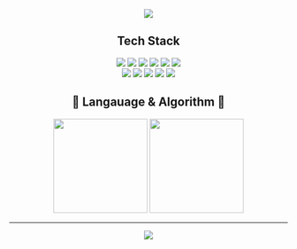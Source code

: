 <!-- 잔디 빌딩 
![](./profile-3d-contrib/profile-night-green.svg)
-->

<div align="center">
  <a href="https://www.gitanimals.org/en_US?utm_medium=image&utm_source=pnow7&utm_content=line">
    <img src="https://render.gitanimals.org/lines/pnow7" />
  </a>
</div>

<div align="center">
  <h2>Tech Stack</h2>
  
  <!-- Backend -->
  <img src="https://img.shields.io/badge/Java-ED8B00?style=for-the-badge&logo=openjdk&logoColor=white" />
  <img src="https://img.shields.io/badge/Python-3776AB?style=for-the-badge&logo=python&logoColor=white" />
  <img src="https://img.shields.io/badge/Spring-6DB33F?style=for-the-badge&logo=spring&logoColor=white" />
  <img src="https://img.shields.io/badge/SpringBoot-6DB33F?style=for-the-badge&logo=springboot&logoColor=white" />
  <img src="https://img.shields.io/badge/JSP-FF0000?style=for-the-badge&logo=java&logoColor=white" />
  <img src="https://img.shields.io/badge/Oracle-F80000?style=for-the-badge&logo=oracle&logoColor=white" />
  
  <br/>

  <!-- Frontend -->
  <img src="https://img.shields.io/badge/HTML-E34F26?style=for-the-badge&logo=html5&logoColor=white" />
  <img src="https://img.shields.io/badge/CSS-1572B6?style=for-the-badge&logo=css3&logoColor=white" />
  <img src="https://img.shields.io/badge/JavaScript-F7DF1E?style=for-the-badge&logo=javascript&logoColor=black" />
  <img src="https://img.shields.io/badge/Axios-5A29E4?style=for-the-badge&logo=axios&logoColor=white" />
  <img src="https://img.shields.io/badge/React-61DAFB?style=for-the-badge&logo=react&logoColor=black" />

</div>

<!-- Most uses Laguage & Boj Tier  -->
<div align="center">
  <h2>🌱 Langauage & Algorithm 🌱</h2>
  <img height="170em" src="https://github-readme-stats.vercel.app/api/top-langs/?username=pnow7&layout=compact&bg_color=30,91eae4,86A8E7&title_color=fff&text_color=fff">
  <a href="https://solved.ac/guswo4324/"><img style="height:170px;" src="http://mazassumnida.wtf/api/v2/generate_badge?boj=guswo4324" /></a>
</div>

---

<div align="center">
  <a href="https://www.gitanimals.org/en_US?utm_medium=image&utm_source=pnow7&utm_content=farm">
    <img src="https://render.gitanimals.org/farms/pnow7" />
  </a>
</div>




<!-- 
<p align="center">
  <img src="https://cdn.jsdelivr.net/gh/devicons/devicon/icons/java/java-original.svg" width="40" height="40"/>
  <img src="https://cdn.jsdelivr.net/gh/devicons/devicon/icons/spring/spring-original.svg" width="40" height="40"/>
  <img src="https://cdn.jsdelivr.net/gh/devicons/devicon/icons/react/react-original.svg" width="40" height="40"/>
  <img src="https://cdn.jsdelivr.net/gh/devicons/devicon/icons/oracle/oracle-original.svg" width="40" height="40"/>
  <img src="https://cdn.jsdelivr.net/gh/devicons/devicon/icons/python/python-original.svg" width="40" height="40"/>
</p>
-->


<!-- 웨이브 모양 헤더, 푸터
![header](https://capsule-render.vercel.app/api?type=waving&color=gradient&height=200&section=header&text=🌱&fontSize=40) 
![footer](https://capsule-render.vercel.app/api?section=footer&type=waving&color=gradient)
-->
